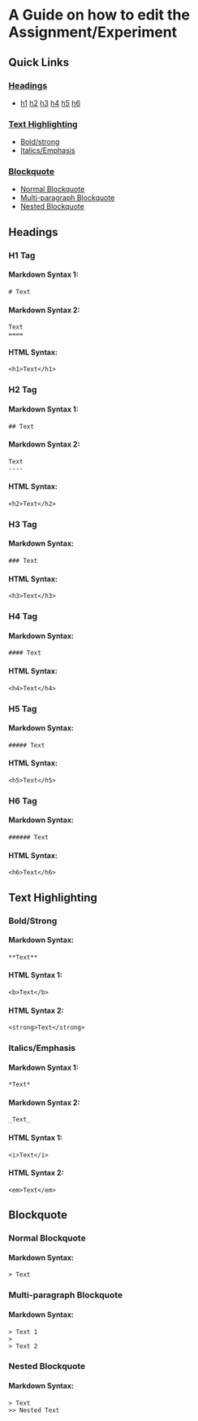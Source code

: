 # A Guide on how to edit the Assignment/Experiment

## Quick Links
### [Headings](https://github.com/NexGenBIAS/BIAS/blob/master/MarkdownSyntax.md#headings)
- [h1](https://github.com/NexGenBIAS/BIAS/blob/master/MarkdownSyntax.md#h1-tag) [h2](https://github.com/NexGenBIAS/BIAS/blob/master/MarkdownSyntax.md#h2-tag) [h3](https://github.com/NexGenBIAS/BIAS/blob/master/MarkdownSyntax.md#h3-tag) [h4](https://github.com/NexGenBIAS/BIAS/blob/master/MarkdownSyntax.md#h4-tag) [h5](https://github.com/NexGenBIAS/BIAS/blob/master/MarkdownSyntax.md#h5-tag) [h6](https://github.com/NexGenBIAS/BIAS/blob/master/MarkdownSyntax.md#h6-tag)

### [Text Highlighting](https://github.com/NexGenBIAS/BIAS/blob/master/MarkdownSyntax.md#text-highlighting)
- [Bold/strong](https://github.com/NexGenBIAS/BIAS/blob/master/MarkdownSyntax.md#boldstrong)
- [Italics/Emphasis](https://github.com/NexGenBIAS/BIAS/blob/master/MarkdownSyntax.md#italicsemphasis)

### [Blockquote](https://github.com/NexGenBIAS/BIAS/blob/master/MarkdownSyntax.md#blockquote)
- [Normal Blockquote](https://github.com/NexGenBIAS/BIAS/blob/master/MarkdownSyntax.md#normal-blockquote)
- [Multi-paragraph Blockquote](https://github.com/NexGenBIAS/BIAS/blob/master/MarkdownSyntax.md#multi-paragraph-blockquote)
- [Nested Blockquote](https://github.com/NexGenBIAS/BIAS/blob/master/MarkdownSyntax.md#nested-blockquote)

## Headings
### H1 Tag
#### Markdown Syntax 1:
```
# Text
```
#### Markdown Syntax 2:
```
Text
====
```
#### HTML Syntax:
```
<h1>Text</h1>
```
### H2 Tag
#### Markdown Syntax 1:
```
## Text
```
#### Markdown Syntax 2:
```
Text
----
```
#### HTML Syntax:
```
<h2>Text</h2>
```
### H3 Tag
#### Markdown Syntax:
```
### Text
```
#### HTML Syntax:
```
<h3>Text</h3>
```
### H4 Tag
#### Markdown Syntax:
```
#### Text
```
#### HTML Syntax:
```
<h4>Text</h4>
```
### H5 Tag
#### Markdown Syntax:
```
##### Text
```
#### HTML Syntax:
```
<h5>Text</h5>
```
### H6 Tag
#### Markdown Syntax:
```
###### Text
```
#### HTML Syntax:
```
<h6>Text</h6>
```

## Text Highlighting
### Bold/Strong
#### Markdown Syntax:
```
**Text**
```
#### HTML Syntax 1:
```
<b>Text</b>
```
#### HTML Syntax 2:
```
<strong>Text</strong>
```
### Italics/Emphasis
#### Markdown Syntax 1:
```
*Text*
```
#### Markdown Syntax 2:
```
_Text_
```
#### HTML Syntax 1:
```
<i>Text</i>
```
#### HTML Syntax 2:
```
<em>Text</em>
```

## Blockquote
### Normal Blockquote
#### Markdown Syntax:
```
> Text
```
### Multi-paragraph Blockquote
#### Markdown Syntax:
```
> Text 1
>
> Text 2
```
### Nested Blockquote
#### Markdown Syntax:
```
> Text 
>> Nested Text
```